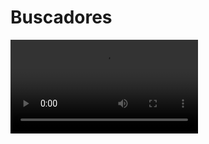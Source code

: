 # Buscadores

<video controls><source src="https://digi21.blob.core.windows.net/videos-ayuda/desarrollo/10.%20Buscadores.mp4" type="video/mp4"></video>



